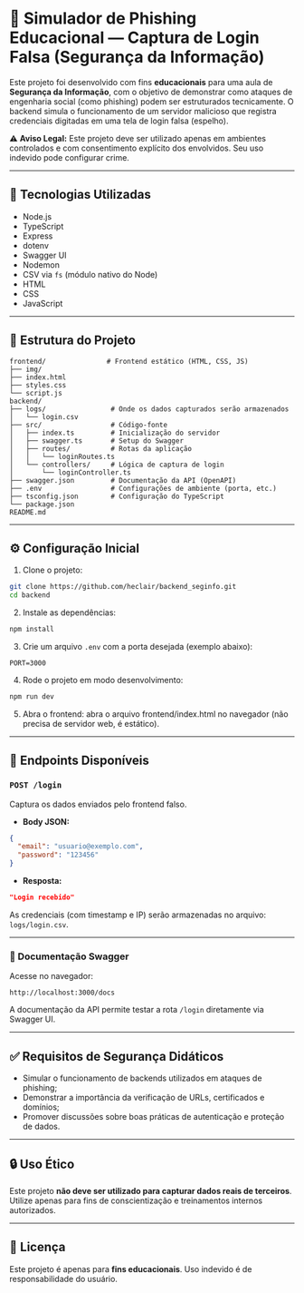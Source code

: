 # 🔐 Simulador de Phishing Educacional — Captura de Login Falsa (Segurança da Informação)

Este projeto foi desenvolvido com fins **educacionais** para uma aula de **Segurança da Informação**, com o objetivo de demonstrar como ataques de engenharia social (como phishing) podem ser estruturados tecnicamente. O backend simula o funcionamento de um servidor malicioso que registra credenciais digitadas em uma tela de login falsa (espelho).

⚠️ **Aviso Legal:** Este projeto deve ser utilizado apenas em ambientes controlados e com consentimento explícito dos envolvidos. Seu uso indevido pode configurar crime.

---

## 🚀 Tecnologias Utilizadas

- Node.js
- TypeScript
- Express
- dotenv
- Swagger UI
- Nodemon
- CSV via `fs` (módulo nativo do Node)
- HTML
- CSS
- JavaScript

---

## 📁 Estrutura do Projeto

```text
frontend/               # Frontend estático (HTML, CSS, JS)
├── img/
├── index.html
├── styles.css
└── script.js
backend/
├── logs/                # Onde os dados capturados serão armazenados
│   └── login.csv
├── src/                 # Código-fonte
│   ├── index.ts         # Inicialização do servidor
│   ├── swagger.ts       # Setup do Swagger
│   ├── routes/          # Rotas da aplicação
│   │   └── loginRoutes.ts
│   └── controllers/     # Lógica de captura de login
│       └── loginController.ts
├── swagger.json         # Documentação da API (OpenAPI)
├── .env                 # Configurações de ambiente (porta, etc.)
├── tsconfig.json        # Configuração do TypeScript
└── package.json
README.md
```

---

## ⚙️ Configuração Inicial

1. Clone o projeto:

```bash
git clone https://github.com/heclair/backend_seginfo.git
cd backend
```

2. Instale as dependências:

```bash
npm install
```

3. Crie um arquivo `.env` com a porta desejada (exemplo abaixo):

```env
PORT=3000
```

4. Rode o projeto em modo desenvolvimento:

```bash
npm run dev
```

5. Abra o frontend: abra o arquivo frontend/index.html no navegador (não precisa de servidor web, é estático).

---

## 📌 Endpoints Disponíveis

### `POST /login`

Captura os dados enviados pelo frontend falso.

- **Body JSON:**

```json
{
  "email": "usuario@exemplo.com",
  "password": "123456"
}
```

- **Resposta:**

```json
"Login recebido"
```

As credenciais (com timestamp e IP) serão armazenadas no arquivo: `logs/login.csv`.

---

### 📘 Documentação Swagger

Acesse no navegador:

```
http://localhost:3000/docs
```

A documentação da API permite testar a rota `/login` diretamente via Swagger UI.

---

## ✅ Requisitos de Segurança Didáticos

- Simular o funcionamento de backends utilizados em ataques de phishing;
- Demonstrar a importância da verificação de URLs, certificados e domínios;
- Promover discussões sobre boas práticas de autenticação e proteção de dados.

---

## 🔒 Uso Ético

Este projeto **não deve ser utilizado para capturar dados reais de terceiros**. Utilize apenas para fins de conscientização e treinamentos internos autorizados.

---

## 📄 Licença

Este projeto é apenas para **fins educacionais**. Uso indevido é de responsabilidade do usuário.
